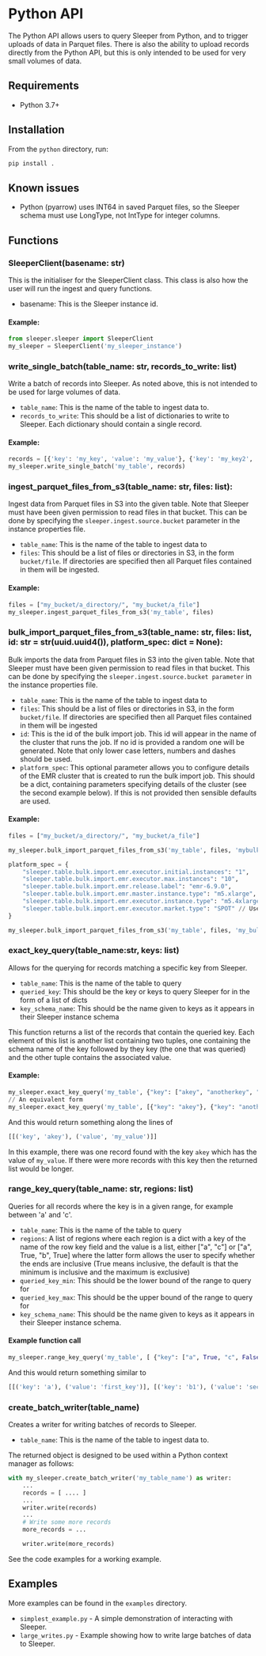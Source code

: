 Python API
==========

The Python API allows users to query Sleeper from Python, and to trigger uploads of data in Parquet files. There is
also the ability to upload records directly from the Python API, but this is only intended to be used for very small
volumes of data.

## Requirements

* Python 3.7+

## Installation

From the `python` directory, run:
```bash
pip install .
```

## Known issues

* Python (pyarrow) uses INT64 in saved Parquet files, so the Sleeper schema must use LongType, not IntType for
integer columns.

## Functions

### SleeperClient(basename: str)

This is the initialiser for the SleeperClient class. This class is also how the user will run the ingest and query functions.

* basename: This is the Sleeper instance id.

#### Example:

```python
from sleeper.sleeper import SleeperClient
my_sleeper = SleeperClient('my_sleeper_instance')
```

### write_single_batch(table_name: str, records_to_write: list)

Write a batch of records into Sleeper. As noted above, this is not intended to be used for large volumes of
data.

* `table_name`: This is the name of the table to ingest data to.
* `records_to_write`: This should be a list of dictionaries to write to Sleeper. Each dictionary should contain a single record.

#### Example:

```python
records = [{'key': 'my_key', 'value': 'my_value'}, {'key': 'my_key2', 'value': 'my_value2'}]
my_sleeper.write_single_batch('my_table', records)
```

### ingest_parquet_files_from_s3(table_name: str, files: list):

Ingest data from Parquet files in S3 into the given table. Note that Sleeper must have been given permission
to read files in that bucket. This can be done by specifying the `sleeper.ingest.source.bucket` parameter
in the instance properties file.

* `table_name`: This is the name of the table to ingest data to
* `files`: This should be a list of files or directories in S3, in the form `bucket/file`. If directories are specified
then all Parquet files contained in them will be ingested.

#### Example:

```python
files = ["my_bucket/a_directory/", "my_bucket/a_file"]
my_sleeper.ingest_parquet_files_from_s3('my_table', files)
```

### bulk_import_parquet_files_from_s3(table_name: str, files: list, id: str = str(uuid.uuid4()), platform_spec: dict = None):

Bulk imports the data from Parquet files in S3 into the given table. Note that Sleeper must have been given
permission to read files in that bucket. This can be done by specifying the `sleeper.ingest.source.bucket parameter`
in the instance properties file.

* `table_name`: This is the name of the table to ingest data to
* `files`: This should be a list of files or directories in S3, in the form `bucket/file`. If directories are specified
then all Parquet files contained in them will be ingested
* `id`: This is the id of the bulk import job. This id will appear in the name of the cluster that runs the job. If
no id is provided a random one will be generated. Note that only lower case letters, numbers and dashes should be used.
* `platform_spec`: This optional parameter allows you to configure details of the EMR cluster that is created to run
the bulk import job. This should be a dict, containing parameters specifying details of the cluster (see the second
example below). If this is not provided then sensible defaults are used.

#### Example:

```python
files = ["my_bucket/a_directory/", "my_bucket/a_file"]

my_sleeper.bulk_import_parquet_files_from_s3('my_table', files, 'mybulkimportjob')

platform_spec = {
    "sleeper.table.bulk.import.emr.executor.initial.instances": "1",
    "sleeper.table.bulk.import.emr.executor.max.instances": "10",
    "sleeper.table.bulk.import.emr.release.label": "emr-6.9.0",
    "sleeper.table.bulk.import.emr.master.instance.type": "m5.xlarge",
    "sleeper.table.bulk.import.emr.executor.instance.type": "m5.4xlarge",
    "sleeper.table.bulk.import.emr.executor.market.type": "SPOT" // Use "ON_DEMAND" for on demand instances
}

my_sleeper.bulk_import_parquet_files_from_s3('my_table', files, 'my_bulk_import_job', platform_spec)
```

### exact_key_query(table_name:str, keys: list)

Allows for the querying for records matching a specific key from Sleeper.

* `table_name`: This is the name of the table to query
* `queried_key`: This should be the key or keys to query Sleeper for in the form of a list of dicts
* `key_schema_name`: This should be the name given to keys as it appears in their Sleeper instance schema

This function returns a list of the records that contain the queried key. Each element of this list is another list
containing two tuples, one containing the schema name of the key followed by they key (the one that was queried) and
the other tuple contains the associated value.

#### Example:

```python
my_sleeper.exact_key_query('my_table', {"key": ["akey", "anotherkey", "yetanotherkey"]})
// An equivalent form
my_sleeper.exact_key_query('my_table', [{"key": "akey"}, {"key": "anotherkey"}, {"key": "yetanotherkey"}])
```

And this would return something along the lines of 

```python
[[('key', 'akey'), ('value', 'my_value')]]
```

In this example, there was one record found with the key `akey` which has the value of `my_value`. If there
were more records with this key then the returned list would be longer.

### range_key_query(table_name: str, regions: list)

Queries for all records where the key is in a given range, for example between 'a' and 'c'.

* `table_name`: This is the name of the table to query
* `regions`: A list of regions where each region is a dict with a key of the name of the row key field and
the value is a list, either ["a", "c"] or ["a", True, "b", True] where the latter form allows the user to
specify whether the ends are inclusive (True means inclusive, the default is that the minimum is inclusive
and the maximum is exclusive)
* `queried_key_min`: This should be the lower bound of the range to query for
* `queried_key_max`: This should be the upper bound of the range to query for
* `key_schema_name`: This should be the name given to keys as it appears in their Sleeper instance schema.

#### Example function call

```python
my_sleeper.range_key_query('my_table', [ {"key": ["a", True, "c", False]} ])
```

And this would return something similar to

```python
[[('key': 'a'), ('value': 'first_key')], [('key': 'b1'), ('value': 'second_key')]. [('key': 'b2'), ('value': 'third_key')]]
```

### create_batch_writer(table_name)

Creates a writer for writing batches of records to Sleeper.

* `table_name`: This is the name of the table to ingest data to.
  
The returned object is designed to be used within a Python context manager
as follows:

```python
with my_sleeper.create_batch_writer('my_table_name') as writer:
    ...
    records = [ .... ]
    ...
    writer.write(records)
    ...
    # Write some more records
    more_records = ...

    writer.write(more_records)
```

See the code examples for a working example.

## Examples

More examples can be found in the `examples` directory.

* `simplest_example.py` - A simple demonstration of interacting with Sleeper.
* `large_writes.py` - Example showing how to write large batches of data to Sleeper.
